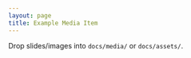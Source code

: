 ```yaml
---
layout: page
title: Example Media Item
---
```


Drop slides/images into `docs/media/` or `docs/assets/`.

